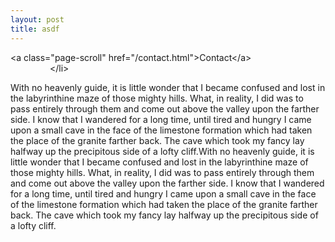 ```yaml
---
layout: post
title: asdf
---
```



&lt;a class="page-scroll" href="/contact.html"&gt;Contact&lt;/a&gt;
<br>&nbsp; &nbsp; &nbsp; &nbsp; &nbsp; &nbsp; &nbsp; &nbsp; &lt;/li&gt;

With no heavenly guide, it is little wonder that I became confused and lost in the labyrinthine maze of those mighty hills. What, in reality, I did was to pass entirely through them and come out above the valley upon the farther side. I know that I wandered for a long time, until tired and hungry I came upon a small cave in the face of the limestone formation which had taken the place of the granite farther back. The cave which took my fancy lay halfway up the precipitous side of a lofty cliff.With no heavenly guide, it is little wonder that I became confused and lost in the labyrinthine maze of those mighty hills. What, in reality, I did was to pass entirely through them and come out above the valley upon the farther side. I know that I wandered for a long time, until tired and hungry I came upon a small cave in the face of the limestone formation which had taken the place of the granite farther back. The cave which took my fancy lay halfway up the precipitous side of a lofty cliff.